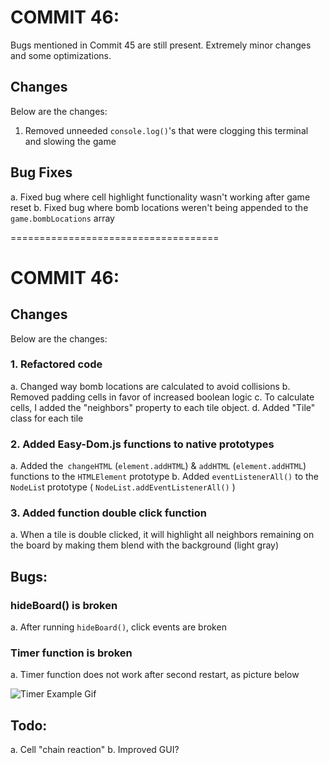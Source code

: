 # COMMIT 46:

Bugs mentioned in Commit 45 are still present. Extremely minor changes and some optimizations. 

## Changes

Below are the changes:
  1. Removed unneeded `console.log()`'s that were clogging this terminal and slowing the game

## Bug Fixes

  a. Fixed bug where cell highlight functionality wasn't working after game reset
  b. Fixed bug where bomb locations weren't being appended to the `game.bombLocations` array

====================================

# COMMIT 46:

## Changes

Below are the changes:

### 1. Refactored code
  a. Changed way bomb locations are calculated to avoid collisions
  b. Removed padding cells in favor of increased boolean logic
  c. To calculate cells, I added the "neighbors" property to each tile object. 
  d. Added "Tile" class for each tile

### 2. Added Easy-Dom.js functions to native prototypes
  a. Added the` changeHTML` (`element.addHTML`) & `addHTML` (`element.addHTML`)  functions to the `HTMLElement`  prototype
  b. Added `eventListenerAll()` to the `NodeLis`t prototype ( `NodeList.addEventListenerAll()` )

### 3. Added function double click function
  a. When a tile is double clicked, it will highlight all neighbors remaining on the board by making them blend with the background (light gray)


## Bugs:

### hideBoard() is broken
  a. After running `hideBoard()`, click events are broken

### Timer function is broken
  a. Timer function does not work after second restart, as picture below


![Timer Example Gif](https://i.gyazo.com/ace5d33e51084ec173f81305eec5ec4c.gif)


## Todo:

  a. Cell "chain reaction"
  b. Improved GUI?



